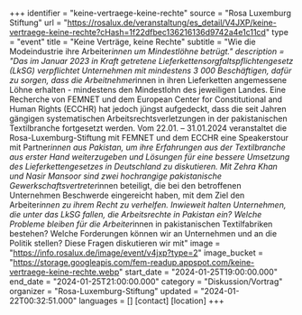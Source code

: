 +++
identifier = "keine-vertraege-keine-rechte"
source = "Rosa Luxemburg Stiftung"
url = "https://rosalux.de/veranstaltung/es_detail/V4JXP/keine-vertraege-keine-rechte?cHash=1f22dfbec136216136d9742a4e1c11cd"
type = "event"
title = "Keine Verträge, keine Rechte"
subtitle = "Wie die Modeindustrie ihre Arbeiter*innen um Mindestlöhne betrügt."
description = "Das im Januar 2023 in Kraft getretene Lieferkettensorgfaltspflichtengesetz (LkSG) verpflichtet Unternehmen mit mindestens 3 000 Beschäftigen, dafür zu sorgen, dass die Arbeitnehmer*innen in ihren Lieferketten angemessene Löhne erhalten - mindestens den Mindestlohn des jeweiligen Landes. Eine Recherche von FEMNET und dem European Center for Constitutional and Human Rights (ECCHR) hat jedoch jüngst aufgedeckt, dass die seit Jahren gängigen systematischen Arbeitsrechtsverletzungen in der pakistanischen Textilbranche fortgesetzt werden. 
Vom 22.01. – 31.01.2024 veranstaltet die Rosa-Luxemburg-Stiftung mit FEMNET und dem ECCHR eine Speakerstour mit Partner*innen aus Pakistan, um ihre Erfahrungen aus der Textilbranche aus erster Hand weiterzugeben und Lösungen für eine bessere Umsetzung des Lieferkettengesetzes in Deutschland zu diskutieren. Mit Zehra Khan und Nasir Mansoor sind zwei hochrangige pakistanische Gewerkschaftsvertreter*innen beteiligt, die bei den betroffenen Unternehmen Beschwerde eingereicht haben, mit dem Ziel den Arbeiter*innen zu ihrem Recht zu verhelfen. Inwieweit halten Unternehmen, die unter das LkSG fallen, die Arbeitsrechte in Pakistan ein? Welche Probleme bleiben für die Arbeiter*innen in pakistanischen Textilfabriken bestehen? Welche Forderungen können wir an Unternehmen und an die Politik stellen?
Diese Fragen diskutieren wir mit"
image = "https://info.rosalux.de/image/event/v4jxp?type=2"
image_bucket = "https://storage.googleapis.com/fem-readup.appspot.com/keine-vertraege-keine-rechte.webp"
start_date = "2024-01-25T19:00:00.000"
end_date = "2024-01-25T21:00:00.000"
category = "Diskussion/Vortrag"
organizer = "Rosa-Luxemburg-Stiftung"
updated = "2024-01-22T00:32:51.000"
languages = []
[contact]
[location]
+++